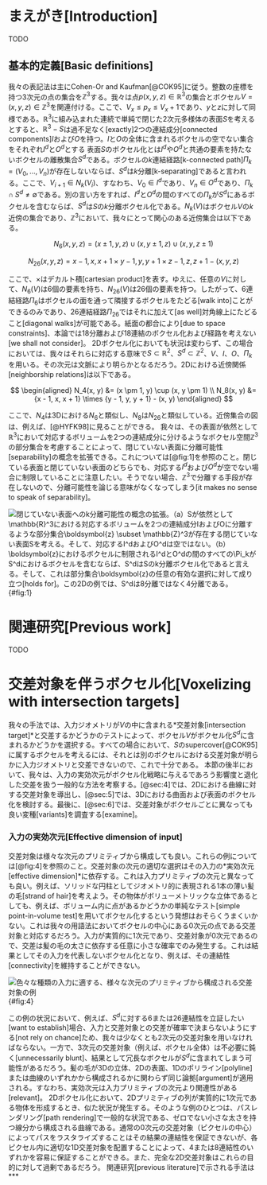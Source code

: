 # まえがき[Introduction]

TODO

## 基本的定義[Basic definitions]

我々の表記法は主にCohen-Or and Kaufman[@COK95]に従う。整数の座標を持つ3次元の点の集合を$\mathbb{Z}^3$する。我々は点$p(x, y, z) \in \mathbb{R}^3$の集合とボクセル$V = (x, y, z) \in \mathbb{Z}^3$を関連付ける。ここで、$V_x \le p_x \le V_x + 1$であり、$y$と$z$に対して同様である。$\mathbb{R}^3$に組み込まれた連続で単純で閉じた2次元多様体の表面$S$を考えるとすると、$\mathbb{R}^3 - S$は過不足なく[exactly]2つの連結成分[connected components]$I$および$O$を持つ。$I$と$O$の全体に含まれるボクセルの空でない集合をそれぞれ$I^d$と$O^d$とする
表面$S$のボクセル化とは$I^d$や$O^d$と共通の要素を持たないボクセルの離散集合$S^d$である。ボクセルの$k$連結経路[k-connected path]$\Pi_k = (V_0, \dots, V_n)$が存在しないならば、$S^d$は$k$分離[k-separating]であると言われる。ここで、$V_{i + 1} \in N_k(V_i)$、すなわち、$V_0 \in I^d$であり、$V_n \in O^d$であり、$\Pi_k \cap S^d \ne \emptyset$である。別の言い方をすれば、$I^d$と$O^d$の間のすべての$\Pi_k$が$S^d$にあるボクセルを含むならば、$S^d$は$S$の$k$分離ボクセル化である。$N_k(V)$はボクセル$V$の$k$近傍の集合であり、$\mathbb{Z}^3$において、我々にとって関心のある近傍集合は以下である。

$$
N_6(x, y, z) = (x \pm 1, y, z) \cup (x, y \pm 1, z) \cup (x, y, z \pm 1)
$$

$$
N_{26}(x, y, z) = {x - 1, x, x + 1} \times {y - 1, y, y + 1} \times {z - 1, z, z + 1} - (x, y, z)
$$

ここで、$\times$はデカルト積[cartesian product]を表す。ゆえに、任意の$V$に対して、$N_6(V)$は6個の要素を持ち、$N_{26}(V)$は26個の要素を持つ。したがって、6連結経路$\Pi_6$はボクセルの面を通って隣接するボクセルをたどる[walk into]ことができるのみであり、26連結経路$\Pi_{26}$ではそれに加えて[as well]対角線上にたどること[diagonal walks]が可能である。紙面の都合により[due to space constraints]、本論では18分離および18連結のボクセル化および経路を考えない[we shall not consider]。
2Dボクセル化においても状況は変わらず、この場合においては、我々はそれらに対応する意味で$S \subset \mathbb{R}^2$、$S^d \subset \mathbb{Z}^2$、$V$、$I$、$O$、$\Pi_k$を用いる。その次元は文脈により明らかとなるだろう。2Dにおける近傍関係[neighborship relations]は以下である。

$$
\begin{aligned}
N_4(x, y) &= (x \pm 1, y) \cup (x, y \pm 1) \\
N_8(x, y) &= {x - 1, x, x + 1} \times {y - 1, y, y + 1} - (x, y)
\end{aligned}
$$

ここで、$N_4$は3Dにおける$N_6$と類似し、$N_8$は$N_{26}$と類似している。近傍集合の図は、例えば、[@HYFK98]に見ることができる。
我々は、その表面が依然として$\mathbb{R}^3$において対応するボリュームを2つの連結成分に分けるようなボクセル空間$\mathbb{Z}^3$の部分集合を考慮することによって、閉じていない表面に分離可能性[separability]の概念を拡張できる。これについては[@fig:1]を参照のこと。閉じている表面と閉じていない表面のどちらでも、対応する$I^d$および$O^d$が空でない場合に制限していることに注意したい。そうでない場合、$\mathbb{Z}^3$で分離する手段が存在しないので、分離可能性を論じる意味がなくなってしまう[it makes no sense to speak of separability]。

![閉じていない表面への$k$分離可能性の概念の拡張。（a）$S$が依然として$\mathbb{R}^3$における対応するボリュームを2つの連結成分$I$および$O$に分離するような部分集合$\boldsymbol{z} \subset \mathbb{Z}^3$が存在する閉じていない表面$S$を考える。そして、対応する$I^d$および$O^d$は空ではない。（b）$\boldsymbol{z}$におけるボクセルに制限される$I^d$と$O^d$の間のすべての$\Pi_k$が$S^d$におけるボクセルを含むならば、$S^d$は$S$の$k$分離ボクセル化であると言える。そして、これは部分集合$\boldsymbol{z}$の任意の有効な選択に対して成り立つ[holds for]。この2Dの例では、$S^d$は8分離ではなく4分離である。](fig/1.png){#fig:1}

# 関連研究[Previous work]

TODO

# 交差対象を伴うボクセル化[Voxelizing with intersection targets]

我々の手法では、入力ジオメトリが$V$の中に含まれる*交差対象[intersection target]*と交差するかどうかのテストによって、ボクセル$V$がボクセル化$S^d$に含まれるかどうかを選択する。すべての場合において、$S$のsupercover[@COK95]に属するボクセルを考えるには、それとは別のボクセルにおける交差対象が明らかに入力ジオメトリと交差できないので、これで十分である。
本節の後半において、我々は、入力の実効次元がボクセル化戦略に与えるであろう影響度と退化した交差を扱う一般的な方法を考察する。[@sec:4]では、2Dにおける曲線に対する交差対象を導出し、[@sec:5]では、3Dにおける曲面および表面のボクセル化を検討する。最後に、[@sec:6]では、交差対象がボクセルごとに異なっても良い変種[variants]を調査する[examine]。

### 入力の実効次元[Effective dimension of input]

交差対象は様々な次元のプリミティブから構成しても良い。これらの例については[@fig:4]を参照のこと。交差対象の次元の適切な選択はその入力の*実効次元[effective dimension]*に依存する。これは入力プリミティブの次元と異なっても良い。例えば、ソリッドな円柱としてジオメトリ的に表現される1本の薄い髪の毛[strand of hair]を考えよう。その物体がボリューメトリックな立体であるとしても、例えば、ボリューム内に点があるかどうかの単純なテスト[simple point-in-volume test]を用いてボクセル化するという発想はおそらくうまくいかない。これは我々の用語法においてボクセルの中心にある0次元の点である交差対象と対応するだろう。入力が実質的に1次元であり、交差対象が0次元であるので、交差は髪の毛の太さに依存する任意に小さな確率でのみ発生する。これは結果としてその入力を代表しないボクセル化となり、例えば、その連結性[connectivity]を維持することができない。

![色々な種類の入力に適する、様々な次元のプリミティブから構成される交差対象の例](fig/4.png){#fig:4}

この例の状況において、例えば、$S^d$に対する6または26連結性を立証したい[want to establish]場合、入力と交差対象との交差が確率で決まらないようにする[not rely on chance]ため、我々は少なくとも2次元の交差対象を用いなければならない。一方で、3次元の交差対象（例えば、ボクセル全体）は不必要に鈍く[unnecessarily blunt]、結果として冗長なボクセルが$S^d$に含まれてしまう可能性があるだろう。髪の毛が3Dの立体、2Dの表面、1Dのポリライン[polyline]または曲線のいずれかから構成されるかに関わらず同じ論拠[argument]が適用される。すなわち、実効次元は入力プリミティブの次元より関連性がある[relevant]。
2Dボクセル化において、2Dプリミティブの列が実質的に1次元である物体を形成するとき、似た状況が発生する。そのような例のひとつは、パスレンダリング[path rendering]で一般的な状況である、ゼロでない小さな太さを持つ線分から構成される曲線である。通常の0次元の交差対象（ピクセルの中心）によってパスをラスタライズすることはその結果の連結性を保証できないが、各ピクセル内に適切な1D交差対象を配置することによって、4または8連結性のいずれかを容易に保証することができる。また、完全な2D交差対象はこれらの目的に対して過剰であるだろう。
関連研究[previous literature]で示される手法は***
